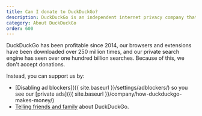 ```yaml
---
title: Can I donate to DuckDuckGo?
description: DuckDuckGo is an independent internet privacy company that offers a private alternative to Google search & Chrome in one free app.
category: About DuckDuckGo
order: 600
---
```


DuckDuckGo has been profitable since 2014, our browsers and extensions have been downloaded over 250 million times, and our private search engine has seen over one hundred billion searches. Because of this, we don't accept donations.

Instead, you can support us by:

-   [Disabling ad blockers]({{ site.baseurl }}/settings/adblockers/) so you see our [private ads]({{ site.baseurl }}/company/how-duckduckgo-makes-money/)
-   [Telling friends and family](https://duckduckgo.com/spread) about DuckDuckGo.
